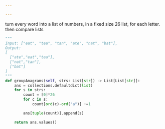 ```yaml
---

---
```


turn every word into a list of numbers, in a fixed size 26 list, for each letter. then compare lists 

```py
"""
Input: ["eat", "tea", "tan", "ate", "nat", "bat"],
Output:
[
  ["ate","eat","tea"],
  ["nat","tan"],
  ["bat"]
]
"""
def groupAnagrams(self, strs: List[str]) -> List[List[str]]:
    ans = collections.defaultdict(list)
    for s in strs:
        count = [0]*26
        for c in s:
            count[ord(c)-ord("a")] +=1

        ans[tuple(count)].append(s)

    return ans.values()
```